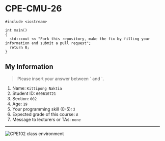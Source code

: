 # CPE-CMU-26
>
```
#include <iostream>

int main()
{
  std::cout << "Fork this repository, make the fix by filling your information and submit a pull request";
  return 0;
}
```

## My Information
> Please insert your answer between \` and \`.

1. Name: `Kittipong Naktia`
2. Student ID: `600610721`
3. Section: `002`
4. Age: `19`
5. Your programming skill (0-5): `2`
6. Expected grade of this course: `A`
7. Message to lecturers or TAs: `none`

---
![CPE102 class environment](https://github.com/tmwatchanan/CPE-CMU-26/raw/master/cpe102_class_envi.jpg)
